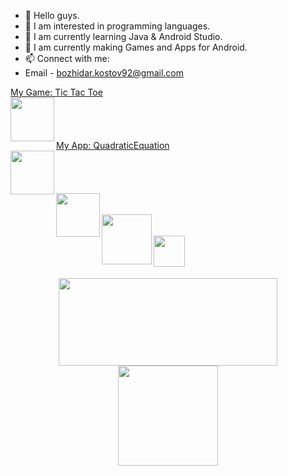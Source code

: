 - 👋 Hello guys.
- 👀 I am interested in programming languages.
- 🌱 I am currently learning Java & Android Studio.
- 👀 I am currently making Games and Apps for Android.
- 📫 Connect with me: 
- Email - bozhidar.kostov92@gmail.com

<div align="left">
  <a href="https://play.google.com/store/apps/details?id=com.bKostov.tictactoe"> 
    My Game: Tic Tac Toe<br>
    <img align="left" width="70px" src="https://play-lh.googleusercontent.com/F5tnL1mQIJi303DnRZfapcv45YhrDFBRHPugpnSwl_Yl2o750zxrW7bTM--CkbLgIAg=s180-rw" />
  </a>
  <br></br><br></br>
  <div align="left">
  <a href="https://play.google.com/store/apps/details?id=com.bKostov.quadraticequation"> 
    My App: QuadraticEquation<br>
    <img align="left" width="70px" src="https://play-lh.googleusercontent.com/Q7RamMthUxo51yPbeCcmUQO4LDOLWJBvs7nUFrPLsVMlrv1_SWDo7oewJ6bSb-f9pI0=s180-rw" />
  </a>
  <br></br><br></br>
  <div align="left">
  <a href="https://www.sololearn.com/profile/11827871/?ref=app">
    <img align="left" width="70px" src="https://b24.am/en/pub/uploads/2018/09/maxresdefault_618022804.jpg" />
  </a>
 <br></br>
<div align="left">
  <a href="https://www.youtube.com/channel/UCjc5O4jmngC8Fym-CNsaNDQ">
    <img align="left" width="80px" src="https://www.techtipsmedia.com/wp-content/uploads/2018/01/new-youtube-logo-840x402.jpg" />
  </a>
  <br></br>
  <div align="left">
  <a href="https://www.facebook.com/GamingWithBuJo/">
    <img align="left" width="50px" src="https://encrypted-tbn0.gstatic.com/images?q=tbn:ANd9GcQDdmJImfFmpK0XslRkKyNiA4Rfi74SoQPP7Rk6ysn6obSYkO4WIQ7BroLF0O9Hyl16a5Q&usqp=CAU" />
  </a>
</div>
<br></br>
<br></br>
<div align="center">
  <img height="140" width="350" src="https://github-readme-stats.vercel.app/api/top-langs/?username=BozhidarKostov92&layout=compact"/>
</div>

<div align="center">
  <img height="160" src="https://github-readme-stats.vercel.app/api?username=BozhidarKostov92&count_private=true&true&hide=issues&show_icons=true" />
</div>
